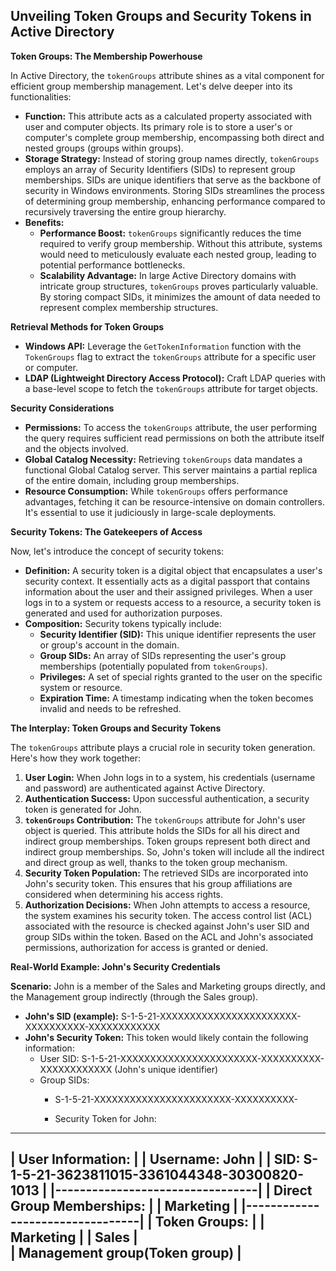 ## Unveiling Token Groups and Security Tokens in Active Directory

**Token Groups: The Membership Powerhouse**

In Active Directory, the `tokenGroups` attribute shines as a vital component for efficient group membership management. Let's delve deeper into its functionalities:

* **Function:** This attribute acts as a calculated property associated with user and computer objects. Its primary role is to store a user's or computer's complete group membership, encompassing both direct and nested groups (groups within groups).
* **Storage Strategy:** Instead of storing group names directly, `tokenGroups` employs an array of Security Identifiers (SIDs) to represent group memberships. SIDs are unique identifiers that serve as the backbone of security in Windows environments. Storing SIDs streamlines the process of determining group membership, enhancing performance compared to recursively traversing the entire group hierarchy.
* **Benefits:**
    * **Performance Boost:** `tokenGroups` significantly reduces the time required to verify group membership. Without this attribute, systems would need to meticulously evaluate each nested group, leading to potential performance bottlenecks.
    * **Scalability Advantage:** In large Active Directory domains with intricate group structures, `tokenGroups` proves particularly valuable. By storing compact SIDs, it minimizes the amount of data needed to represent complex membership structures.

**Retrieval Methods for Token Groups**

* **Windows API:** Leverage the `GetTokenInformation` function with the `TokenGroups` flag to extract the `tokenGroups` attribute for a specific user or computer.
* **LDAP (Lightweight Directory Access Protocol):** Craft LDAP queries with a base-level scope to fetch the `tokenGroups` attribute for target objects.

**Security Considerations**

* **Permissions:** To access the `tokenGroups` attribute, the user performing the query requires sufficient read permissions on both the attribute itself and the objects involved.
* **Global Catalog Necessity:** Retrieving `tokenGroups` data mandates a functional Global Catalog server. This server maintains a partial replica of the entire domain, including group memberships.
* **Resource Consumption:** While `tokenGroups` offers performance advantages, fetching it can be resource-intensive on domain controllers. It's essential to use it judiciously in large-scale deployments.

**Security Tokens: The Gatekeepers of Access**

Now, let's introduce the concept of security tokens:

* **Definition:** A security token is a digital object that encapsulates a user's security context. It essentially acts as a digital passport that contains information about the user and their assigned privileges. When a user logs in to a system or requests access to a resource, a security token is generated and used for authorization purposes.
* **Composition:** Security tokens typically include:
    * **Security Identifier (SID):** This unique identifier represents the user or group's account in the domain.
    * **Group SIDs:** An array of SIDs representing the user's group memberships (potentially populated from `tokenGroups`).
    * **Privileges:** A set of special rights granted to the user on the specific system or resource.
    * **Expiration Time:** A timestamp indicating when the token becomes invalid and needs to be refreshed.

**The Interplay: Token Groups and Security Tokens**

The `tokenGroups` attribute plays a crucial role in security token generation. Here's how they work together:

1. **User Login:** When John logs in to a system, his credentials (username and password) are authenticated against Active Directory.
2. **Authentication Success:** Upon successful authentication, a security token is generated for John.
3. **`tokenGroups` Contribution:** The `tokenGroups` attribute for John's user object is queried. This attribute holds the SIDs for all his direct and indirect group memberships.  Token groups represent both direct and indirect group memberships. So, John's token will include all the indirect and direct group as well, thanks to the token group mechanism.
5. **Security Token Population:** The retrieved SIDs are incorporated into John's security token. This ensures that his group affiliations are considered when determining his access rights.
6. **Authorization Decisions:** When John attempts to access a resource, the system examines his security token. The access control list (ACL) associated with the resource is checked against John's user SID and group SIDs within the token. Based on the ACL and John's associated permissions, authorization for access is granted or denied.

**Real-World Example: John's Security Credentials**

**Scenario:** John is a member of the Sales and Marketing groups directly, and the Management group indirectly (through the Sales group).

* **John's SID (example):** S-1-5-21-XXXXXXXXXXXXXXXXXXXXXXX-XXXXXXXXXX-XXXXXXXXXXXX
* **John's Security Token:** This token would likely contain the following information:
    * User SID: S-1-5-21-XXXXXXXXXXXXXXXXXXXXXXX-XXXXXXXXXX-XXXXXXXXXXXX (John's unique identifier)
    * Group SIDs:
        * S-1-5-21-XXXXXXXXXXXXXXXXXXXXXXX-XXXXXXXXXX-
     
        * Security Token for John:
------------------------------------
| User Information:               |
|   Username: John               |
|   SID: S-1-5-21-3623811015-3361044348-30300820-1013 |
|---------------------------------|
| Direct Group Memberships:       |
|   Marketing                     |
|---------------------------------|
| Token Groups:                   |
|   Marketing                     |
|   Sales                         |    
|   Management group(Token group) |
------------------------------------

